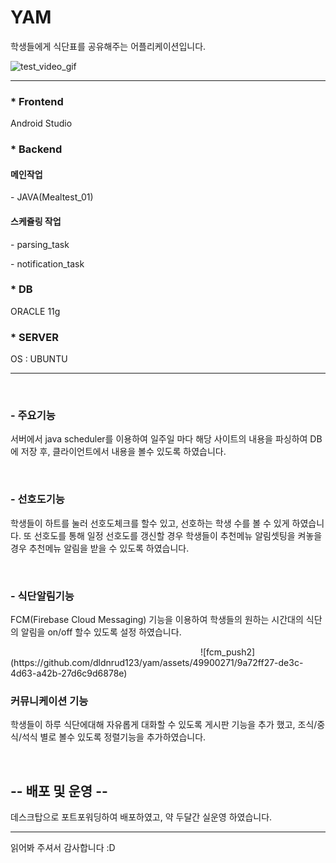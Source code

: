 
<h1>YAM</h1>
<p>학생들에게 식단표를 공유해주는 어플리케이션입니다.</p>

![test_video_gif](https://github.com/dldnrud123/yam/assets/49900271/2dd80c0f-4e44-49c1-8e5b-2f1f19f546c1)

<hr>

<h3>* Frontend</h3>
<p>Android Studio</p>

<h3>* Backend</h3>
<h4>메인작업</h4>
    <p>- JAVA(Mealtest_01)</p>

<h4>스케쥴링 작업</h4>
    <p>- parsing_task </p>
    <p>- notification_task </p>

<h3>* DB</h3>
<p>ORACLE 11g</p>

<h3>* SERVER</h3>
<p>OS : UBUNTU</p>

<hr>
<br>
<h3>- 주요기능</h3>

<p>서버에서 java scheduler를 이용하여 일주일 마다 해당 사이트의 내용을 파싱하여 DB에 저장 후,
클라이언트에서 내용을 볼수 있도록 하였습니다.</p>
<br>
<h3>- 선호도기능</h3>
  
<p>학생들이 하트를 눌러 선호도체크를 할수 있고, 선호하는 학생 수를 볼 수 있게 하였습니다.
또 선호도를 통해 일정 선호도를 갱신할 경우 학생들이 추천메뉴 알림셋팅을 켜놓을 경우 추천메뉴 알림을 받을 수 있도록 하였습니다.</p>
<br>
<h3>- 식단알림기능</h3>
<p>FCM(Firebase Cloud Messaging) 기능을 이용하여 학생들의 원하는 시간대의 식단의 알림을 on/off 할수 있도록 설정 하였습니다.</p>
<img href = "https://github.com/dldnrud123/yam/assets/49900271/118de1c5-b64e-4d94-943b-4a0e827c741b" width = 300px />
![fcm_push2](https://github.com/dldnrud123/yam/assets/49900271/9a72ff27-de3c-4d63-a42b-27d6c9d6878e)
<br>
<h3>커뮤니케이션 기능</h3>
<p>학생들이 하루 식단에대해 자유롭게 대화할 수 있도록 게시판 기능을 추가 했고, 조식/중식/석식 별로 볼수 있도록 정렬기능을 추가하였습니다.</p>
<br>
<h2>-- 배포 및 운영 --</h2>
<p>데스크탑으로 포트포워딩하여 배포하였고, 약 두달간 실운영 하였습니다.</p>
<hr>
읽어봐 주셔서 감사합니다 :D
